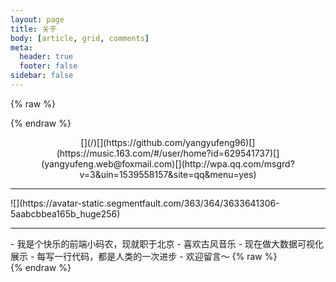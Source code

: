 ```yaml
---
layout: page
title: 关于
body: [article, grid, comments]
meta:
  header: true
  footer: false
sidebar: false
---
```


{% raw %}<div class="aboutme">{% endraw %}
<center class="group">[<i class="fas fa-home"></i>](/)[<i class="fab fa-github"></i>](https://github.com/yangyufeng96)[<i class="fas fa-headphones"></i>](https://music.163.com/#/user/home?id=629541737)[<i class="fas fa-envelope"></i>](yangyufeng.web@foxmail.com)[<i class="fab fa-qq"></i>](http://wpa.qq.com/msgrd?v=3&uin=1539558157&site=qq&menu=yes)</center>
<hr>
![](https://avatar-static.segmentfault.com/363/364/3633641306-5aabcbbea165b_huge256)
<hr>
- 我是个快乐的前端小码农，现就职于北京
- 喜欢古风音乐
- 现在做大数据可视化展示
- 每写一行代码，都是人类的一次进步
- 欢迎留言～
{% raw %}</div>{% endraw %}